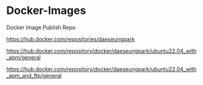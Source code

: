 # Docker-Images
Docker Image Publish Repo

https://hub.docker.com/repositories/daeseungpark

https://hub.docker.com/repository/docker/daeseungpark/ubuntu22.04_with_apm/general

https://hub.docker.com/repository/docker/daeseungpark/ubuntu22.04_with_apm_and_ftp/general
